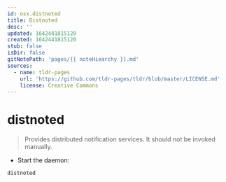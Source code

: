 ```yaml
---
id: osx.distnoted
title: Distnoted
desc: ''
updated: 1642441815120
created: 1642441815120
stub: false
isDir: false
gitNotePath: 'pages/{{ noteHiearchy }}.md'
sources:
  - name: tldr-pages
    url: 'https://github.com/tldr-pages/tldr/blob/master/LICENSE.md'
    license: Creative Commons
---
```

# distnoted

> Provides distributed notification services.
> It should not be invoked manually.

- Start the daemon:

`distnoted`

